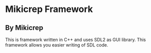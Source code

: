 # Mikicrep Framework
## By Mikicrep

This is framework written in C++ and uses SDL2 as GUI library. This framework allows you easier writing of SDL code.